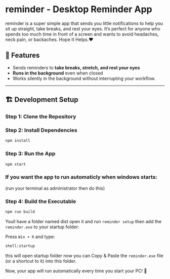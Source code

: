 # reminder - Desktop Reminder App

reminder is a super simple app that sends you little notifications to help you sit up straight, take breaks, and rest your eyes. It’s perfect for anyone who spends too much time in front of a screen and wants to avoid headaches, neck pain, or backaches. 
Hope It Helps.❤️


## 🚀 Features
- Sends reminders to **take breaks, stretch, and rest your eyes**
- **Runs in the background** even when closed
- Works silently in the background without interrupting your workflow.

---

## 🏗️ Development Setup 

### **Step 1: Clone the Repository**

### **Step 2: Install Dependencies**
```sh
npm install
```

### **Step 3: Run the App**
```sh
npm start
```

### If you want the app to run automaticly when windows starts:

(run your terminal as administrator then do this)
### **Step 4: Build the Executable**
```sh
npm run build
```
Youll have a folder named dist open it and run `reminder setup` then add the `reminder.exe` to your startup folder:

Press `Win + R` and type:
```sh
shell:startup
```
this will open startup folder now you can Copy & Paste the `reminder.exe` file (or a shortcut to it) into this folder.

Now, your app will run automatically every time you start your PC! 🎉